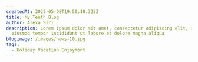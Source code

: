 ```yaml
---
createdAt: 2022-05-08T19:50:18.325Z
title: My Tenth Blog
author: Alexa Siri
description: Lorem ipsum dolor sit amet, consectetur adipiscing elit, sed do
  eiusmod tempor incididunt ut labore et dolore magna aliqua
blogimage: /images/news-10.jpg
tags:
  - Holiday Vacation Enjoyment
---
```

